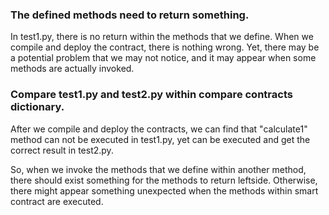 
### The defined methods need to return something.
In test1.py, there is no return within the methods that we define. When we compile and deploy the contract, there is nothing wrong. Yet, there may be a potential problem that we may not notice, and it may appear when some methods are actually invoked.
### Compare test1.py and test2.py within compare contracts dictionary.
After we compile and deploy the contracts, we can find that "calculate1" method can not be executed in test1.py, yet can be executed and get the correct result in test2.py.

So, when we invoke the methods that we define within another method, there should exist something for the methods to return leftside. Otherwise, there might appear something unexpected when the methods within smart contract are executed.
